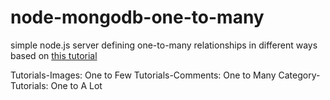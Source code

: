 # node-mongodb-one-to-many

simple node.js server defining one-to-many relationships in different ways
based on [this tutorial](https://bezkoder.com/mongoose-one-to-many-relationship/)

Tutorials-Images: One to Few
Tutorials-Comments: One to Many
Category-Tutorials: One to A Lot
